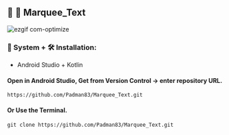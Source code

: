 ## 🤖 📱 Marquee_Text

![ezgif com-optimize](https://user-images.githubusercontent.com/45048950/90668777-281ffe80-e283-11ea-8a4a-7d005c0b9c24.gif)

### 🧰 System + 🛠️ Installation:

* Android Studio + Kotlin

#### Open in Android Studio, Get from Version Control -> enter repository URL.

```
https://github.com/Padman83/Marquee_Text.git
```

#### Or Use the Terminal.

```
git clone https://github.com/Padman83/Marquee_Text.git
